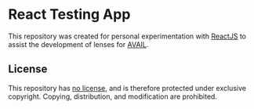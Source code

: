 # React Testing App

This repository was created for personal experimentation with [ReactJS](https://react.dev/) to assist the development of lenses for [AVAIL](https://getavail.com/).

## License

This repository has [no license](https://choosealicense.com/no-permission/), and is therefore protected under exclusive copyright. Copying, distribution, and modification are prohibited.
